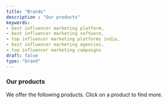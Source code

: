 ```yaml
---
title: "Brands"
description : "Our products"
keywords:
- best influencer marketing platform, 
- best influencer marketing software,
- top influencer marketing platforms india,
- best influencer marketing agencies,
- top influencer marketing campaigns
draft: false
type: "brand"
---
```


### Our products

We offer the following products. Click on a product to find more.